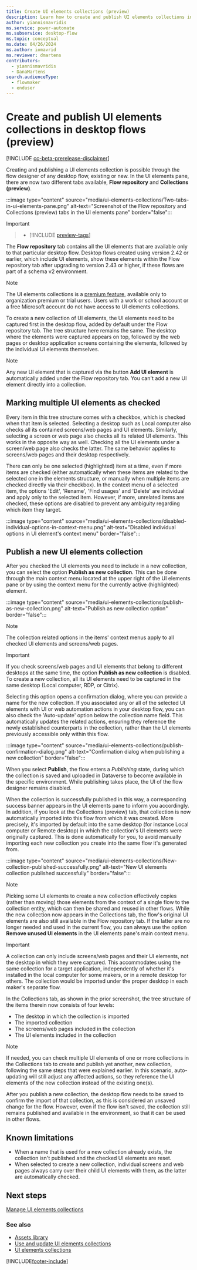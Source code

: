 ```yaml
---
title: Create UI elements collections (preview)
description: Learn how to create and publish UI elements collections in Power Automate desktop flows.
author: yiannismavridis
ms.service: power-automate
ms.subservice: desktop-flow
ms.topic: conceptual
ms.date: 04/26/2024
ms.author: iomavrid
ms.reviewer: dmartens
contributors:
  - yiannismavridis
  - DanaMartens
search.audienceType: 
  - flowmaker
  - enduser
---
```


# Create and publish UI elements collections in desktop flows (preview)

[!INCLUDE [cc-beta-prerelease-disclaimer](../includes/cc-beta-prerelease-disclaimer.md)]

Creating and publishing a UI elements collection is possible through the flow designer of any desktop flow, existing or new. In the UI elements pane, there are now two different tabs available, **Flow repository** and **Collections (preview)**.

:::image type="content" source="media/ui-elements-collections/Two-tabs-in-ui-elements-pane.png" alt-text="Screenshot of the Flow repository and Collections (preview) tabs in the UI elements pane" border="false":::

> [!IMPORTANT]

> - [!INCLUDE [preview-tags](../includes/cc-preview-features-definition.md)]

The **Flow repository** tab contains all the UI elements that are available only to that particular desktop flow. Desktop flows created using version 2.42 or earlier, which include UI elements, show these elements within the Flow repository tab after upgrading to version 2.43 or higher, if these flows are part of a schema v2 environment.

> [!NOTE]
> The UI elements collections is a [premium feature](premium-features.md), available only to organization premium or trial users. Users with a work or school account or a free Microsoft account do not have access to UI elements collections.

To create a new collection of UI elements, the UI elements need to be captured first in the desktop flow, added by default under the Flow repository tab. The tree structure here remains the same. The desktop where the elements were captured appears on top, followed by the web pages or desktop application screens containing the elements, followed by the individual UI elements themselves.

> [!NOTE]
> Any new UI element that is captured via the button **Add UI element** is automatically added under the Flow repository tab. You can't add a new UI element directly into a collection.

## Marking multiple UI elements as checked

Every item in this tree structure comes with a checkbox, which is checked when that item is selected. Selecting a desktop such as Local computer also checks all its contained screens/web pages and UI elements. Similarly, selecting a screen or web page also checks all its related UI elements. This works in the opposite way as well. Checking all the UI elements under a screen/web page also checks the latter. The same behavior applies to screens/web pages and their desktop respectively.

There can only be one selected (highlighted) item at a time, even if more items are checked (either automatically when these items are related to the selected one in the elements structure, or manually when multiple items are checked directly via their checkbox). In the context menu of a selected item, the options 'Edit', 'Rename', 'Find usages' and 'Delete' are individual and apply only to the selected item. However, if more, unrelated items are checked, these options are disabled to prevent any ambiguity regarding which item they target.

:::image type="content" source="media/ui-elements-collections/disabled-individual-options-in-context-menu.png" alt-text="Disabled individual options in UI element's context menu" border="false":::

## Publish a new UI elements collection

After you checked the UI elements you need to include in a new collection, you can select the option **Publish as new collection**. This can be done through the main context menu located at the upper right of the UI elements pane or by using the context menu for the currently active (highlighted) element.

:::image type="content" source="media/ui-elements-collections/publish-as-new-collection.png" alt-text="Publish as new collection option" border="false":::

> [!NOTE]
> The collection related options in the items' context menus apply to all checked UI elements and screens/web pages.

> [!IMPORTANT]
> If you check screens/web pages and UI elements that belong to different desktops at the same time, the option **Publish as new collection** is disabled. To create a new collection, all its UI elements need to be captured in the same desktop (Local computer, RDP, or Citrix).

Selecting this option opens a confirmation dialog, where you can provide a name for the new collection. If you associated any or all of the selected UI elements with UI or web automation actions in your desktop flow, you can also check the 'Auto-update' option below the collection name field. This automatically updates the related actions, ensuring they reference the newly established counterparts in the collection, rather than the UI elements previously accessible only within this flow.

:::image type="content" source="media/ui-elements-collections/publish-confirmation-dialog.png" alt-text="Confirmation dialog when publishing a new collection" border="false":::

When you select **Publish**, the flow enters a *Publishing* state, during which the collection is saved and uploaded in Dataverse to become available in the specific environment. While publishing takes place, the UI of the flow designer remains disabled.

When the collection is successfully published in this way, a corresponding success banner appears in the UI elements pane to inform you accordingly. In addition, if you look at the Collections (preview) tab, that collection is now automatically imported into this flow from which it was created. More precisely, it's imported by default into the same desktop (for instance Local computer or Remote desktop) in which the collection's UI elements were originally captured. This is done automatically for you, to avoid manually importing each new collection you create into the same flow it's generated from.

:::image type="content" source="media/ui-elements-collections/New-collection-published-successfully.png" alt-text="New UI elements collection published successfully" border="false":::

> [!NOTE]
> Picking some UI elements to create a new collection effectively copies (rather than moving) those elements from the context of a single flow to the collection entity, which can then be shared and reused in other flows. While the new collection now appears in the Collections tab, the flow's original UI elements are also still available in the Flow repository tab. If the latter are no longer needed and used in the current flow, you can always use the option **Remove unused UI elements** in the UI elements pane's main context menu.

> [!IMPORTANT]
> A collection can only include screens/web pages and their UI elements, not the desktop in which they were captured. This accommodates using the same collection for a target application, independently of whether it's installed in the local computer for some makers, or in a remote desktop for others. The collection would be imported under the proper desktop in each maker's separate flow.

In the Collections tab, as shown in the prior screenshot, the tree structure of the items therein now consists of four levels:

- The desktop in which the collection is imported
- The imported collection
- The screens/web pages included in the collection
- The UI elements included in the collection

> [!NOTE]
> If needed, you can check multiple UI elements of one or more collections in the Collections tab to create and publish yet another, new collection, following the same steps that were explained earlier. In this scenario, auto-updating will still adjust any affected actions, so they reference the UI elements of the new collection instead of the existing one(s).

After you publish a new collection, the desktop flow needs to be saved to confirm the import of that collection, as this is considered an unsaved change for the flow. However, even if the flow isn't saved, the collection still remains published and available in the environment, so that it can be used in other flows.

## Known limitations

- When a name that is used for a new collection already exists, the collection isn't published and the checked UI elements are reset.
- When selected to create a new collection, individual screens and web pages always carry over their child UI elements with them, as the latter are automatically checked.

## Next steps

[Manage UI elements collections](manage-ui-elements-collections.md)

### See also

- [Assets library](assets-library.md)
- [Use and update UI elements collections](use-update-ui-elements-collections.md)
- [UI elements collections](ui-elements-collections.md)

[!INCLUDE[footer-include](../includes/footer-banner.md)]
